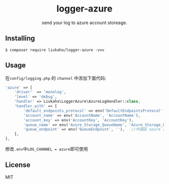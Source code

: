 <h1 align="center"> logger-azure </h1>

<p align="center"> send your log to azure account storeage.</p>


## Installing

```shell
$ composer require liukaho/logger-azure -vvv
```

## Usage
在`config/logging.php` 的 `channel` 中添加下面代码:
```php
'azure' => [
    'driver'  => 'monolog',
    'level' => 'debug',
    'handler' => Liukaho\LoggerAzure\AzureLogHandler::class,
    'handler_with' => [
        'default_endpoints_protocol' => env('DefaultEndpointsProtocol', 'https'),
        'account_name' => env('AccountName', 'AccountName'),
        'account_key' => env('AccountKey', 'AccountKey'),
        'queue_name' => env('Azure_Storage_QueueName', 'Azure_Storage_QueueName'),
        'queue_endpoint' => env('QueueEndpoint', ''),   //中国区 azure 需要传这个
    ],
],

```
修改`.env`中`LOG_CHANNEL = azure`即可使用






## License

MIT